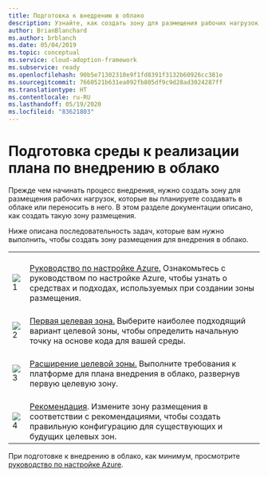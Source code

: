 ```yaml
---
title: Подготовка к внедрению в облако
description: Узнайте, как создать зону для размещения рабочих нагрузок, которые вы планируете создавать в облаке или переносить в него.
author: BrianBlanchard
ms.author: brblanch
ms.date: 05/04/2019
ms.topic: conceptual
ms.service: cloud-adoption-framework
ms.subservice: ready
ms.openlocfilehash: 90b5e71302310e9f1fd8391f3132b60926cc381e
ms.sourcegitcommit: 7660521b631ea092fb805df9c9d28ad3024287ff
ms.translationtype: HT
ms.contentlocale: ru-RU
ms.lasthandoff: 05/19/2020
ms.locfileid: "83621803"
---
```

<!-- markdownlint-disable MD026 -->

# <a name="ensure-the-environment-is-prepared-for-the-cloud-adoption-plan"></a>Подготовка среды к реализации плана по внедрению в облако

Прежде чем начинать процесс внедрения, нужно создать зону для размещения рабочих нагрузок, которые вы планируете создавать в облаке или переносить в него. В этом разделе документации описано, как создать такую зону размещения.

Ниже описана последовательность задач, которые вам нужно выполнить, чтобы создать зону размещения для внедрения в облако.

<!-- docsTest:ignore images "_images">
<!-- markdownlint-disable MD033 -->

| | |
|---|---|
| <br> ![1](../_images/icons/1.png) | <br> [Руководство по настройке Azure.](./azure-setup-guide/index.md) Ознакомьтесь с руководством по настройке Azure, чтобы узнать о средствах и подходах, используемых при создании зоны размещения.                                |
| <br> ![2](../_images/icons/2.png) | <br> [Первая целевая зона.](./landing-zone/first-landing-zone.md) Выберите наиболее подходящий вариант целевой зоны, чтобы определить начальную точку на основе кода для вашей среды.                                |
| <br> ![3](../_images/icons/3.png) | <br> [Расширение целевой зоны.](./considerations/index.md) Выполните требования к платформе для плана внедрения в облако, развернув первую целевую зону.                                |
| <br> ![4](../_images/icons/4.png) | <br> [Рекомендация](./azure-best-practices/index.md). Измените зону размещения в соответствии с рекомендациями, чтобы создать правильную конфигурацию для существующих и будущих целевых зон.                        |

При подготовке к внедрению в облако, как минимум, просмотрите [руководство по настройке Azure](./azure-setup-guide/index.md).
